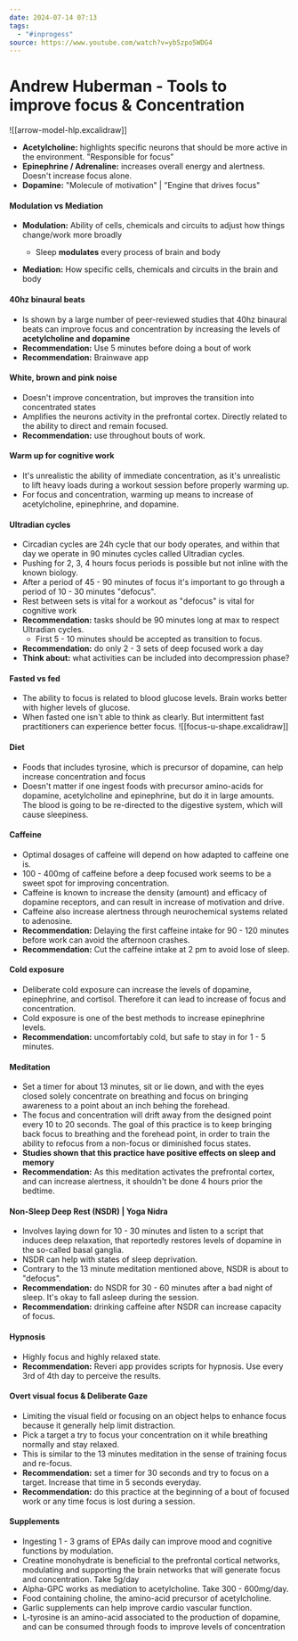 ```yaml
---
date: 2024-07-14 07:13
tags:
  - "#inprogess"
source: https://www.youtube.com/watch?v=yb5zpo5WDG4
---
```

# Andrew Huberman - Tools to improve focus & Concentration

![[arrow-model-hlp.excalidraw]]

- **Acetylcholine:** highlights specific neurons that should be more active in the environment. "Responsible for focus"
- **Epinephrine / Adrenaline:** increases overall energy and alertness. Doesn't increase focus alone.
- **Dopamine:** "Molecule of motivation" | "Engine that drives focus"

#### Modulation vs Mediation
- **Modulation:** Ability of cells, chemicals and circuits to adjust how things change/work more broadly 
	- Sleep **modulates** every process of brain and body

- **Mediation:**  How specific cells, chemicals and circuits in the brain and body

#### 40hz binaural beats
- Is shown by a large number of peer-reviewed studies that 40hz binaural beats can improve focus and concentration by increasing the levels of **acetylcholine and dopamine**
- **Recommendation:** Use 5 minutes before doing a bout of work
- **Recommendation:** Brainwave app

#### White, brown and pink noise
- Doesn't improve concentration, but improves the transition into concentrated states
- Amplifies the neurons activity in the prefrontal cortex. Directly related to the ability to direct and remain focused.
- **Recommendation:** use throughout bouts of work.

#### Warm up for cognitive work
- It's unrealistic the ability of immediate concentration, as it's unrealistic to lift heavy loads during a workout session before properly warming up.
- For focus and concentration, warming up means to increase of acetylcholine, epinephrine, and dopamine.

#### Ultradian cycles
- Circadian cycles are 24h cycle that our body operates, and within that day we operate in 90 minutes cycles called Ultradian cycles.
- Pushing for 2, 3, 4 hours focus periods is possible but not inline with the known biology.
- After a period of 45 - 90 minutes of focus it's important to go through a period of 10 - 30  minutes "defocus". 
- Rest between sets is vital for a workout as "defocus" is vital for cognitive work 
- **Recommendation:** tasks should be 90 minutes long at max to respect Ultradian cycles.
	- First 5 - 10 minutes should be accepted as transition to focus.
- **Recommendation:** do only 2 - 3 sets of deep focused work a day 
- **Think about:** what activities can be included into decompression phase?

#### Fasted vs fed
- The ability to focus is related to blood glucose levels. Brain works better with higher levels of glucose.
- When fasted one isn't able to think as clearly. But intermittent fast practitioners can experience better focus.
![[focus-u-shape.excalidraw]]

#### Diet
- Foods that includes tyrosine, which is precursor of dopamine, can help increase concentration and focus
- Doesn't matter if one ingest foods with precursor amino-acids for dopamine, acetylcholine and epinephrine, but do it in large amounts. The blood is going to be re-directed to the digestive system, which will cause sleepiness.

#### Caffeine
- Optimal dosages of caffeine will depend on how adapted to caffeine one is.
- 100 - 400mg of caffeine before a deep focused work seems to be a sweet spot for improving concentration.
- Caffeine is known to increase the density (amount) and efficacy of dopamine receptors, and can result in increase of motivation and drive.
- Caffeine also increase alertness through neurochemical systems related to adenosine.
- **Recommendation:** Delaying the first caffeine intake for 90 - 120 minutes before work can avoid the afternoon crashes.
- **Recommendation:** Cut the caffeine intake at 2 pm to avoid lose of sleep.

#### Cold exposure
 - Deliberate cold exposure can increase the levels of dopamine, epinephrine, and cortisol. Therefore it can lead to increase of focus and concentration.
 - Cold exposure is one of the best methods to increase epinephrine levels.
 - **Recommendation:** uncomfortably cold, but safe to stay in for 1 - 5 minutes. 

#### Meditation
- Set a timer for about 13 minutes, sit or lie down, and with the eyes closed solely concentrate on breathing and focus on bringing awareness to a point about an inch behing the forehead.
- The focus and concentration will drift away from the designed point every 10 to 20 seconds. The goal of this practice is to keep bringing back focus to breathing and the forehead point, in order to train the ability to refocus from a non-focus or diminished focus states.
- **Studies shown that this practice have positive effects on sleep and memory**
- **Recommendation:** As this meditation activates the prefrontal cortex, and can increase alertness, it shouldn't be done 4 hours prior the bedtime.

#### Non-Sleep Deep Rest (NSDR) | Yoga Nidra
- Involves laying down for 10 - 30 minutes and listen to a script that induces deep relaxation, that reportedly restores levels of dopamine in the so-called basal ganglia.
- NSDR can help with states of sleep deprivation.
- Contrary to the 13 minute meditation mentioned above, NSDR is about to "defocus".
- **Recommendation:** do NSDR for 30 - 60 minutes after a bad night of sleep. It's okay to fall asleep during the session.
- **Recommendation:** drinking caffeine after NSDR can increase capacity of focus.

#### Hypnosis
- Highly focus and highly relaxed state.
- **Recommendation:** Reveri app provides scripts for hypnosis. Use every 3rd of 4th day to perceive the results.

#### Overt visual focus & Deliberate Gaze
- Limiting the visual field or focusing on an object helps to enhance focus because it generally help limit distraction.
- Pick a target a try to focus your concentration on it while breathing normally and stay relaxed.
- This is similar to the 13 minutes meditation in the sense of training focus and re-focus.
- **Recommendation:** set a timer for 30 seconds and try to focus on a target. Increase that time in 5 seconds everyday.
- **Recommendation:** do this practice at the beginning of a bout of focused work or any time focus is lost during a session.

#### Supplements
- Ingesting 1 - 3 grams of EPAs daily can improve mood and cognitive functions by modulation.
- Creatine monohydrate is beneficial to the prefrontal cortical networks, modulating and supporting the brain networks that will generate focus and concentration. Take 5g/day
- Alpha-GPC works as mediation to acetylcholine. Take 300 - 600mg/day.
- Food containing choline, the amino-acid precursor of acetylcholine.
- Garlic supplements can help improve cardio vascular function.
- L-tyrosine is an amino-acid associated to the production of dopamine, and can be consumed through foods to improve levels of concentration
